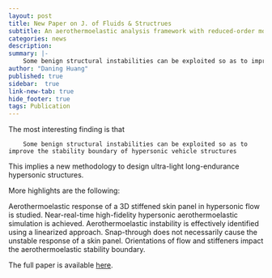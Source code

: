 ```yaml
---
layout: post
title: New Paper on J. of Fluids & Structrues
subtitle: An aerothermoelastic analysis framework with reduced-order modeling applied to composite panels in hypersonic flows
categories: news
description:
summary: |-
    Some benign structural instabilities can be exploited so as to improve the stability boundary of hypersonic vehicle structures.
author: "Daning Huang"
published: true
sidebar:  true
link-new-tab: true
hide_footer: true
tags: Publication
---
```


The most interesting finding is that

```
    Some benign structural instabilities can be exploited so as to improve the stability boundary of hypersonic vehicle structures
```

This implies a new methodology to design ultra-light long-endurance hypersonic structures.

More highlights are the following:

Aerothermoelastic response of a 3D stiffened skin panel in hypersonic flow is studied.
Near-real-time high-fidelity hypersonic aerothermoelastic simulation is achieved.
Aerothermoelastic instability is effectively identified using a linearized approach.
Snap-through does not necessarily cause the unstable response of a skin panel.
Orientations of flow and stiffeners impact the aerothermoelastic stability boundary.

The full paper is available [here](https://authors.elsevier.com/a/1aeAn3AMrT2lHu).